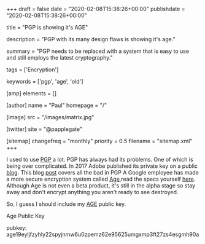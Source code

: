 +++
draft = false
date = "2020-02-08T15:38:26+00:00"
publishdate = "2020-02-08T15:38:26+00:00"

title = "PGP is showing it's AGE"

description = "PGP with its many design flaws is showing it's age."

summary = "PGP needs to be replaced with a system that is easy to use and still employs the latest cryptography."

tags = ['Encryption']

keywords = ['pgp', 'age', 'old']

[amp]
    elements = []

[author]
    name = "Paul"
    homepage = "/"

[image]
    src = "/images/matrix.jpg"

[twitter]
    site = "@papplegate"

[sitemap]
  changefreq = "monthly"
  priority = 0.5
  filename = "sitemap.xml"
+++

I used to use [PGP](https://en.wikipedia.org/wiki/Pretty_Good_Privacy) a lot. 
PGP has always had its problems. One of which is being over complicated. In 2017 Adobe published its private key on a public [blog](https://arstechnica.com/information-technology/2017/09/in-spectacular-fail-adobe-security-team-posts-private-pgp-key-on-blog/). This blog [post](https://latacora.micro.blog/2019/07/16/the-pgp-problem.html) covers all the bad in PGP
A Google employee has made a more secure encryption system called [Age](https://github.com/FiloSottile/age),read the specs yourself [here](http://bit.ly/2t225DS). 
Although Age is not even a beta product, it's still in the alpha stage so stay away and don't encrypt anything you aren't ready to see destroyed.

So, I guess I should include my [AGE](https://github.com/FiloSottile/age) public key.

Age Public Key


pubkey: age19eyljfzyhly22spyjnmw6u0zpemz62e95625umgxmp3ft27zs4esgmh90a

<amp-img src="/images/signature.png"
  width="470"
  height="315"
  layout="responsive"
  alt="AMP"></amp-img>
